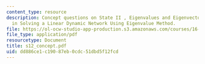 ```yaml
---
content_type: resource
description: Concept questions on State II , Eigenvalues and Eigenvectors and Steps
  in Solving a Linear Dynamic Network Using Eigenvalue Method.
file: https://ol-ocw-studio-app-production.s3.amazonaws.com/courses/16-01-unified-engineering-i-ii-iii-iv-fall-2005-spring-2006/dd886ce1c19087eb0cdc51dbd5f12fcd_s12_concept.pdf
file_type: application/pdf
resourcetype: Document
title: s12_concept.pdf
uid: dd886ce1-c190-87eb-0cdc-51dbd5f12fcd
---
```

